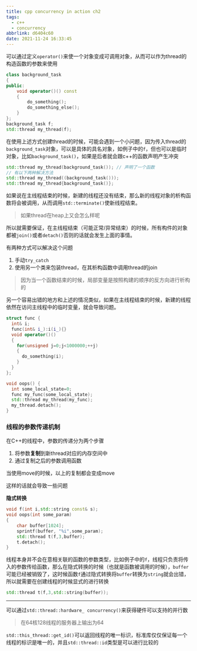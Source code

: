 ```yaml
---
title: cpp concurrency in action ch2
tags:
  - c++
  - concurrency
abbrlink: d6404c60
date: 2021-11-24 16:33:45
---
```



可以通过定义`operator()`来使一个对象变成可调用对象，从而可以作为thread的构造函数的参数来使用
```c++
class background_task
{
public:
    void operator()() const
    {
        do_something();
        do_something_else();
    }
};
background_task f;
std::thread my_thread(f);
```
<!-- more -->
在使用上述方式创建thread的时候，可能会遇到一个小问题，因为传入thread的`background_task`对象，可以是具体的具名对象，如例子中的`f`，但也可以是临时对象，比如`background_task()`，如果是后者就会跟c++的函数声明产生冲突

```c++
std::thread my_thread(background_task()); // 声明了一个函数
// 有以下两种解决方法
std::thread my_thread((background_task())); 
std::thread my_thread{background_task()};
```

如果说在主线程结束的时候，新建的线程还没有结束，那么新的线程对象的析构函数将会被调用，从而调用`std::terminate()`使新线程结束。

> 如果thread在heap上又会怎么样呢

所以就需要保证，在主线程结束（可能正常/异常结束）的时候，所有构件的对象都被`join()`或者`detach()`否则的话就会发生上面的事情。

有两种方式可以解决这个问题

1. 手动`try_catch`
2. 使用另一个类来包装thread，在其析构函数中调用thread的join

> 因为当一个函数结束的时候，局部变量是按照构建的顺序的反方向进行析构的



另一个容易出错的地方和上述的情况类似，如果在主线程结束的时候，新建的线程依然在访问主线程中的临时变量，就会导致问题。

```c++
struct func {
  int& i;
  func(int& i_):i(i_){}
  void operator()()
  {
    for(unsigned j=0;j<1000000;++j)
    {
      do_something(i);
    }
  }
};

void oops() {
  int some_local_state=0;
  func my_func(some_local_state); 
  std::thread my_thread(my_func); 
  my_thread.detach();
}
```



### 线程的参数传递机制

在C++的线程中，参数的传递分为两个步骤

1. 将参数**复制**到新thread对应的内存空间中
2. 通过复制之后的参数调用函数

当使用move的时候，以上的复制都会变成move

这样的话就会导致一些问题

**隐式转换**

```c++
void f(int i,std::string const& s);
void oops(int some_param)
{
	char buffer[1024];
	sprintf(buffer, "%i",some_param);
	std::thread t(f,3,buffer);
	t.detach();
}
```

线程本身并不会在意相关联的函数的参数类型，比如例子中的`f`，线程只负责将传入的参数传给函数，那么在隐式转换的时候（也就是函数被调用的时候），`buffer`可能已经被销毁了，这时候函数`f`通过隐式转换将`buffer`转换为`string`就会出错，所以就需要在创建线程的时候显式的进行转换

```c++
std::thread t(f,3,std::string(buffer));
```



---

可以通过`std::thread::hardware_ concurrency()`来获得硬件可以支持的并行数

> 在64核128线程的服务器上输出为64

`std::this_thread::get_id()`可以返回线程的唯一标识，标准库仅仅保证每一个线程的标识是唯一的，并且`std::thread::id`类型是可以进行比较的
